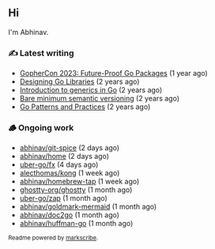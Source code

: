 ## Hi

I'm Abhinav.

### ✍️ Latest writing


- [GopherCon 2023: Future-Proof Go Packages](https://abhinavg.net/2023/09/27/future-proof-packages/) (1 year ago)
- [Designing Go Libraries](https://abhinavg.net/2022/12/06/designing-go-libraries/) (2 years ago)
- [Introduction to generics in Go](https://abhinavg.net/2022/11/23/generics-intro/) (2 years ago)
- [Bare minimum semantic versioning](https://abhinavg.net/2022/11/07/semver/) (2 years ago)
- [Go Patterns and Practices](https://abhinavg.net/2022/09/19/go-patterns-and-practices-talk/) (2 years ago)

### 🪵 Ongoing work


- [abhinav/git-spice](https://github.com/abhinav/git-spice) (2 days ago)
- [abhinav/home](https://github.com/abhinav/home) (2 days ago)
- [uber-go/fx](https://github.com/uber-go/fx) (4 days ago)
- [alecthomas/kong](https://github.com/alecthomas/kong) (1 week ago)
- [abhinav/homebrew-tap](https://github.com/abhinav/homebrew-tap) (1 week ago)
- [ghostty-org/ghostty](https://github.com/ghostty-org/ghostty) (1 month ago)
- [uber-go/zap](https://github.com/uber-go/zap) (1 month ago)
- [abhinav/goldmark-mermaid](https://github.com/abhinav/goldmark-mermaid) (1 month ago)
- [abhinav/doc2go](https://github.com/abhinav/doc2go) (1 month ago)
- [abhinav/huffman-go](https://github.com/abhinav/huffman-go) (1 month ago)

<sub>Readme powered by [markscribe](https://github.com/muesli/markscribe).</sub>

